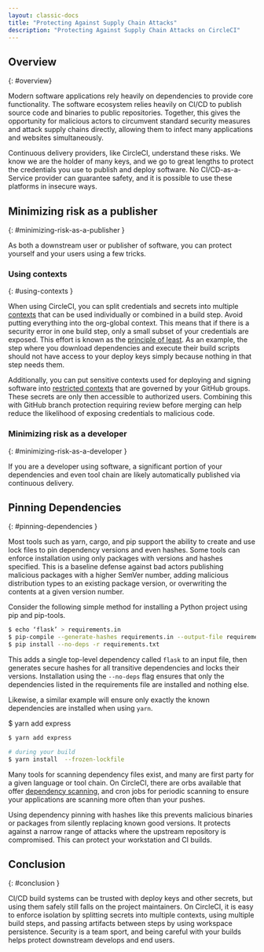 ```yaml
---
layout: classic-docs
title: "Protecting Against Supply Chain Attacks"
description: "Protecting Against Supply Chain Attacks on CircleCI"
---
```


## Overview
{: #overview}

Modern software applications rely heavily on dependencies to provide core
functionality. The software ecosystem relies heavily on CI/CD to publish source
code and binaries to public repositories. Together, this gives the opportunity
for malicious actors to circumvent standard security measures and attack supply
chains directly, allowing them to infect many applications and websites
simultaneously.

Continuous delivery providers, like CircleCI, understand these risks. We know we
are the holder of many keys, and we go to great lengths to protect the
credentials you use to publish and deploy software. No CI/CD-as-a-Service
provider can guarantee safety, and it is possible to use these platforms in insecure ways.

## Minimizing risk as a publisher
{: #minimizing-risk-as-a-publisher }

As both a downstream user or publisher of software, you can protect yourself and
your users using a few tricks.

### Using contexts
{: #using-contexts }

When using CircleCI, you can split credentials and secrets into multiple
[contexts]({{site.baseurl/2.0/contexts}}) that can be used individually or
combined in a build step. Avoid putting everything into the org-global context.
This means that if there is a security error in one build step, only a small
subset of your credentials are exposed. This effort is known as the [principle
of least](https://en.wikipedia.org/wiki/Principle_of_least_privilege). As an
example, the step where you download dependencies and execute their build
scripts should not have access to your deploy keys simply because nothing in
that step needs them.

Additionally, you can put sensitive contexts used for deploying and signing
software into [restricted contexts]({{site.baseurl}}/2.0/contexts/#restricting-a-context)
that are governed by your GitHub groups. These secrets are only then accessible
to authorized users. Combining this with GitHub branch protection requiring
review before merging can help reduce the likelihood of exposing credentials to
malicious code.

### Minimizing risk as a developer
{: #minimizing-risk-as-a-developer }

If you are a developer using software, a significant portion of your
dependencies and even tool chain are likely automatically published via
continuous delivery.

## Pinning Dependencies
{: #pinning-dependencies }

Most tools such as yarn, cargo, and pip support the ability to create and use
lock files to pin dependency versions and even hashes. Some tools can enforce
installation using only packages with versions and hashes specified. This is a
baseline defense against bad actors publishing malicious packages with a higher
SemVer number, adding malicious distribution types to an existing package
version, or overwriting the contents at a given version number.

Consider the following simple method for installing a Python project using pip and pip-tools.

```sh
$ echo ‘flask’ > requirements.in
$ pip-compile --generate-hashes requirements.in --output-file requirements.txt
$ pip install --no-deps -r requirements.txt
```

This adds a single top-level dependency called `flask` to an input file, then
generates secure hashes for all transitive dependencies and locks their
versions. Installation using the `--no-deps` flag ensures that only the
dependencies listed in the requirements file are installed and nothing else.

Likewise, a similar example will ensure only exactly the known dependencies are
installed when using `yarn`.

$ yarn add express

```sh
$ yarn add express

# during your build
$ yarn install  --frozen-lockfile
```

Many tools for scanning dependency files exist, and many are first party for a
given language or tool chain. On CircleCI, there are orbs available that offer
[dependency scanning](https://circleci.com/developer/orbs?query=&category=Security),
and cron jobs for periodic scanning to ensure your
applications are scanning more often than your pushes.

Using dependency pinning with hashes like this prevents malicious binaries or
packages from silently replacing known good versions. It protects against a
narrow range of attacks where the upstream repository is compromised. This can
protect your workstation and CI builds.

## Conclusion
{: #conclusion }

CI/CD build systems can be trusted with deploy keys and other secrets, but using
them safely still falls on the project maintainers. On CircleCI, it is easy to
enforce isolation by splitting secrets into multiple contexts, using multiple
build steps, and passing artifacts between steps by using workspace persistence.
Security is a team sport, and being careful with your builds helps protect
downstream develops and end users.
